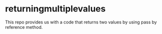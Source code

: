 # returningmultiplevalues
This repo provides us with a code that returns two values by using pass by reference method.

